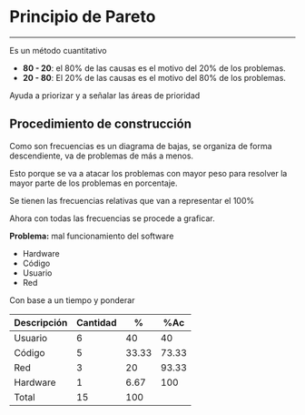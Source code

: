 # Principio de Pareto
---
Es un método cuantitativo
- **80 - 20**: el 80% de las causas es el motivo del 20% de los problemas.
- **20 - 80**: El 20% de las causas es el motivo del 80% de los problemas.

Ayuda a priorizar y a señalar las áreas de prioridad

## Procedimiento de construcción
Como son frecuencias es un diagrama de bajas, se organiza de forma descendiente, va de problemas de más a menos.

Esto porque se va a atacar los problemas con mayor peso para resolver la mayor parte de los problemas en porcentaje.

Se tienen las frecuencias relativas que van a representar el 100%

Ahora con todas las frecuencias se procede a graficar.

**Problema:** mal funcionamiento del software
- Hardware
- Código
- Usuario
- Red

Con base a un tiempo y ponderar

| Descripción | Cantidad | % | %Ac |
| ---- | ---- | ---- | ---- |
| Usuario | 6 | 40 | 40 |
| Código | 5 | 33.33 | 73.33 |
| Red | 3 | 20 | 93.33 |
| Hardware | 1 | 6.67 | 100 |
| Total | 15 | 100 |  |
